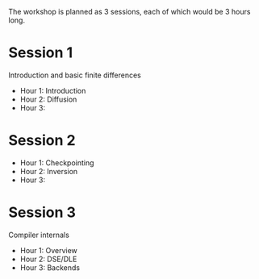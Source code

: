 The workshop is planned as 3 sessions, each of which would be 3 hours long. 
# Session 1
Introduction and basic finite differences
- Hour 1: Introduction 
- Hour 2: Diffusion 
- Hour 3: 
# Session 2
- Hour 1: Checkpointing
- Hour 2: Inversion
- Hour 3:
# Session 3
Compiler internals
- Hour 1: Overview
- Hour 2: DSE/DLE
- Hour 3: Backends